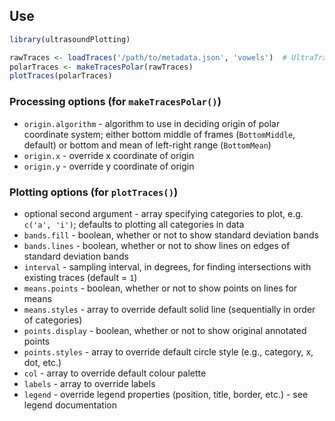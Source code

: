 ## Use

```R
library(ultrasoundPlotting)

rawTraces <- loadTraces('/path/to/metadata.json', 'vowels')  # UltraTrace metadata file; tier to identify non-empty elements from for categories to plot
polarTraces <- makeTracesPolar(rawTraces)
plotTraces(polarTraces)
```

### Processing options (for `makeTracesPolar()`)
* `origin.algorithm` - algorithm to use in deciding origin of polar coordinate system; either bottom middle of frames (`BottomMiddle`, default) or bottom and mean of left-right range (`BottomMean`)
* `origin.x` - override x coordinate of origin
* `origin.y` - override y coordinate of origin

### Plotting options (for `plotTraces()`)
* optional second argument - array specifying categories to plot, e.g. `c('a', 'i')`; defaults to plotting all categories in data
* `bands.fill` - boolean, whether or not to show standard deviation bands
* `bands.lines` - boolean, whether or not to show lines on edges of standard deviation bands
* `interval` - sampling interval, in degrees, for finding intersections with existing traces (default = `1`)
* `means.points` - boolean, whether or not to show points on lines for means
* `means.styles` - array to override default solid line (sequentially in order of categories)
* `points.display` - boolean, whether or not to show original annotated points
* `points.styles` - array to override default circle style (e.g., category, x, dot, etc.)
* `col` - array to override default colour palette
* `labels` - array to override labels
* `legend` - override legend properties (position, title, border, etc.) - see legend documentation

